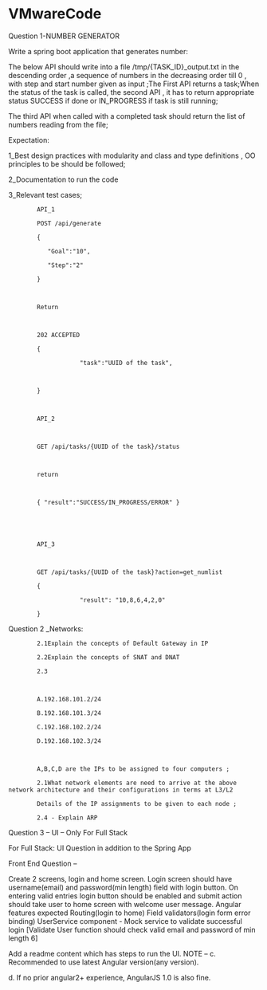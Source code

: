 # VMwareCode


Question 1-NUMBER GENERATOR

 

Write a spring boot application that generates number:

 

The below API should write into a file /tmp/{TASK_ID}_output.txt in the descending order  ,a sequence of numbers in the decreasing order till 0 , with step and start number given  as input  ;The First API returns a task;When the status of the task is called, the second API , it has to return appropriate status SUCCESS if done or IN_PROGRESS if task is still running;

The third API when called with a completed task should return the list of numbers reading from the file;

 

Expectation:

 

1_Best design practices with modularity and class and type definitions , OO principles to be should be followed;

2_Documentation to run the code

3_Relevant test cases;

 

 

            API_1

            POST /api/generate

            {

               "Goal":"10",

               "Step":"2"

            }

 

            Return

 

            202 ACCEPTED

            {

                        "task":"UUID of the task",

 

            }

 

            API_2

 

            GET /api/tasks/{UUID of the task}/status

 

            return

 

            { "result":"SUCCESS/IN_PROGRESS/ERROR" }

 

 

            API_3

 

            GET /api/tasks/{UUID of the task}?action=get_numlist

            {

                        "result": "10,8,6,4,2,0"

            }

 

 

Question 2 _Networks:

            2.1Explain the concepts of Default Gateway in IP

            2.2Explain the concepts of SNAT and DNAT

            2.3

 

            A.192.168.101.2/24

            B.192.168.101.3/24

            C.192.168.102.2/24

            D.192.168.102.3/24

 

            A,B,C,D are the IPs to be assigned to four computers ;

            2.1What network elements are need to arrive at the above network architecture and their configurations in terms at L3/L2

            Details of the IP assignments to be given to each node ;

            2.4 - Explain ARP

 

 

 

Question 3 – UI – Only For Full Stack

For Full Stack: UI Question in addition to the Spring App

 

 

Front End Question –

Create 2 screens, login and home screen.
Login screen should have username(email) and password(min length) field with login button.
On entering valid entries login button should be enabled and submit action should take user to home screen with welcome user message.
Angular features expected
Routing(login to home)
Field validators(login form error binding)
UserService component - Mock service to validate successful login
[Validate User function should check valid email and password of min length 6]

Add a readme content which has steps to run the UI.
NOTE –
c.       Recommended to use latest Angular version(any version). 

d.       If no prior angular2+ experience, AngularJS 1.0 is also fine.

 

 
